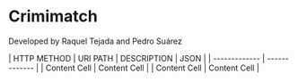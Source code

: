 # Crimimatch
Developed by Raquel Tejada and Pedro Suárez

| HTTP METHOD | URI PATH | DESCRIPTION | JSON |
| ------------- | ------------- |
| Content Cell  | Content Cell  |
| Content Cell  | Content Cell  |
